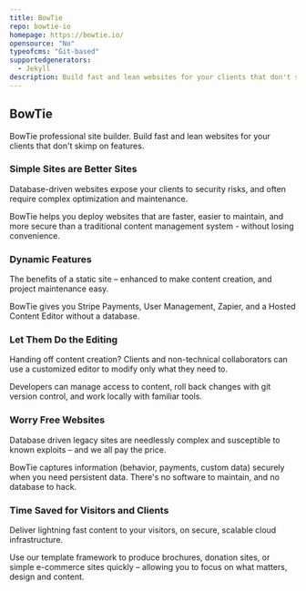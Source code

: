 ```yaml
---
title: BowTie
repo: bowtie-io
homepage: https://bowtie.io/
opensource: "No"
typeofcms: "Git-based"
supportedgenerators:
  - Jekyll
description: Build fast and lean websites for your clients that don't skimp on features.
---
```

## BowTie
BowTie professional site builder. Build fast and lean websites for your clients that don't skimp on features.

### Simple Sites are Better Sites
Database-driven websites expose your clients to security risks, and often require complex optimization and maintenance.

BowTie helps you deploy websites that are faster, easier to maintain, and more secure than a traditional content management system - without losing convenience.

### Dynamic Features
The benefits of a static site – enhanced to make content creation, and project maintenance easy.

BowTie gives you Stripe Payments, User Management, Zapier, and a Hosted Content Editor without a database.

### Let Them Do the Editing
Handing off content creation? Clients and non-technical collaborators can use a customized editor to modify only what they need to.

Developers can manage access to content, roll back changes with git version control, and work locally with familiar tools.

### Worry Free Websites
Database driven legacy sites are needlessly complex and susceptible to known exploits – and we all pay the price.

BowTie captures information (behavior, payments, custom data) securely when you need persistent data. There's no software to maintain, and no database to hack.

### Time Saved for Visitors and Clients
Deliver lightning fast content to your visitors, on secure, scalable cloud infrastructure.

Use our template framework to produce brochures, donation sites, or simple e-commerce sites quickly – allowing you to focus on what matters, design and content.
